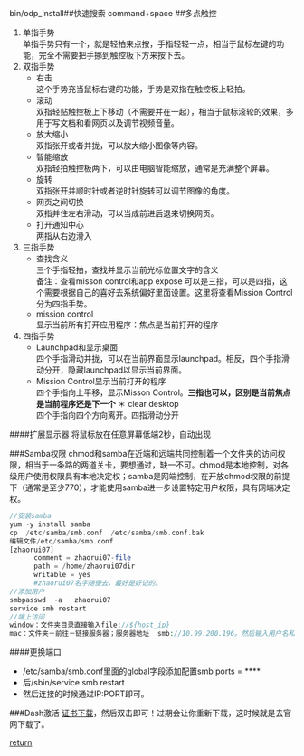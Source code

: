 bin/odp_install##快速搜索
command+space
##多点触控
1. 单指手势 
<br>单指手势只有一个，就是轻拍来点按，手指轻轻一点，相当于鼠标左键的功能，完全不需要把手挪到触控板下方来按下去。
1. 双指手势
     * 右击
          <br>这个手势充当鼠标右键的功能，手势是双指在触控板上轻拍。
     * 滚动
          <br>双指轻贴触控板上下移动（不需要并在一起），相当于鼠标滚轮的效果，多用于写文档和看网页以及调节视频音量。
     * 放大缩小
          <br>双指张开或者并拢，可以放大缩小图像等内容。
     * 智能缩放
          <br>双指轻拍触控板两下，可以由电脑智能缩放，通常是充满整个屏幕。
     * 旋转
          <br>双指张开并顺时针或者逆时针旋转可以调节图像的角度。
     * 网页之间切换
          <br>双指并住左右滑动，可以当成前进后退来切换网页。
     * 打开通知中心
          <br>两指从右边滑入
1. 三指手势
     * 查找含义
          <br>三个手指轻拍，查找并显示当前光标位置文字的含义
          <br>备注：查看misson control和app expose 可以是三指，可以是四指，这个需要根据自己的喜好去系统偏好里面设置。这里将查看Mission Control分为四指手势。
     * mission control
          <br>显示当前所有打开应用程序：焦点是当前打开的程序
1. 四指手势
     * Launchpad和显示桌面
          <br>四个手指滑动并拢，可以在当前界面显示launchpad。相反，四个手指滑动分开，隐藏launchpad以显示当前界面。
     * Mission Control显示当前打开的程序
          <br>四个手指向上平移，显示Misson Control。**三指也可以，区别是当前焦点是当前程序还是下一个**
     ＊ clear desktop
          <br>四个手指向四个方向离开。四指滑动分开

####扩展显示器
将鼠标放在任意屏幕低端2秒，自动出现
      
###Samba权限
chmod和samba在近端和远端共同控制着一个文件夹的访问权限，相当于一条路的两道关卡，要想通过，缺一不可。chmod是本地控制，对各级用户使用权限具有本地决定权；samba是网端控制，在开放chmod权限的前提下（通常是至少770），才能使用samba进一步设置特定用户权限，具有网端决定权。
```php
//安装samba
yum -y install samba
cp  /etc/samba/smb.conf  /etc/samba/smb.conf.bak
编辑文件/etc/samba/smb.conf
[zhaorui07]
      comment = zhaorui07-file
      path = /home/zhaorui07dir
      writable = yes
      #zhaorui07名字随便去，最好是好记的。
//添加用户
smbpasswd  -a   zhaorui07
service smb restart
//端上访问
window：文件夹目录直接输入file://${host_ip}
mac：文件夹－前往－链接服务器；服务器地址  smb://10.99.200.196。然后输入用户名和密码即可
```
####更换端口
* /etc/samba/smb.conf里面的global字段添加配置smb ports = \*\*\*\*
* 后/sbin/service smb restart
* 然后连接的时候通过IP:PORT即可。

###Dash激活
[证书下载](https://kapeli.com/licenses/Dash/2015/181/A9xyvwUTgNKIjFMPNX3Uh4byRMmZgk/license.dash-license)，然后双击即可！过期会让你重新下载，这时候就是去官网下载了。

[return](SUMMARY.md)